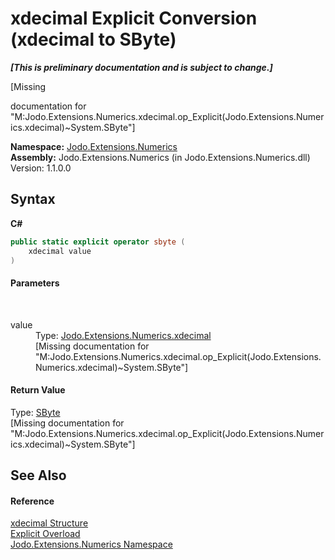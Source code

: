 # xdecimal&nbsp;Explicit Conversion (xdecimal to SByte)
 _**\[This is preliminary documentation and is subject to change.\]**_

\[Missing <summary> documentation for "M:Jodo.Extensions.Numerics.xdecimal.op_Explicit(Jodo.Extensions.Numerics.xdecimal)~System.SByte"\]

**Namespace:**&nbsp;<a href="N_Jodo_Extensions_Numerics">Jodo.Extensions.Numerics</a><br />**Assembly:**&nbsp;Jodo.Extensions.Numerics (in Jodo.Extensions.Numerics.dll) Version: 1.1.0.0

## Syntax

**C#**<br />
``` C#
public static explicit operator sbyte (
	xdecimal value
)
```


#### Parameters
&nbsp;<dl><dt>value</dt><dd>Type: <a href="T_Jodo_Extensions_Numerics_xdecimal">Jodo.Extensions.Numerics.xdecimal</a><br />\[Missing <param name="value"/> documentation for "M:Jodo.Extensions.Numerics.xdecimal.op_Explicit(Jodo.Extensions.Numerics.xdecimal)~System.SByte"\]</dd></dl>

#### Return Value
Type: <a href="https://docs.microsoft.com/dotnet/api/system.sbyte" target="_blank" rel="noopener noreferrer">SByte</a><br />\[Missing <returns> documentation for "M:Jodo.Extensions.Numerics.xdecimal.op_Explicit(Jodo.Extensions.Numerics.xdecimal)~System.SByte"\]

## See Also


#### Reference
<a href="T_Jodo_Extensions_Numerics_xdecimal">xdecimal Structure</a><br /><a href="Overload_Jodo_Extensions_Numerics_xdecimal_op_Explicit">Explicit Overload</a><br /><a href="N_Jodo_Extensions_Numerics">Jodo.Extensions.Numerics Namespace</a><br />